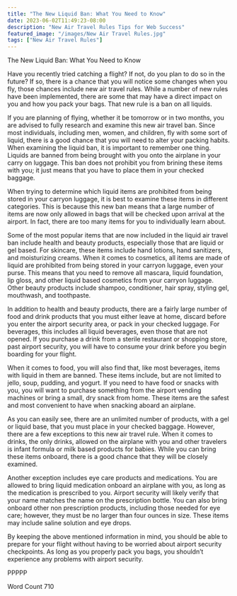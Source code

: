 ```yaml
---
title: "The New Liquid Ban: What You Need to Know"
date: 2023-06-02T11:49:23-08:00
description: "New Air Travel Rules Tips for Web Success"
featured_image: "/images/New Air Travel Rules.jpg"
tags: ["New Air Travel Rules"]
---
```


The New Liquid Ban: What You Need to Know

Have you recently tried catching a flight?  If not, do you plan to do so in the future?  If so, there is a chance that you will notice some changes when you fly, those chances include new air travel rules. While a number of new rules have been implemented, there are some that may have a direct impact on you and how you pack your bags.  That new rule is a ban on all liquids.  

If you are planning of flying, whether it be tomorrow or in two months, you are advised to fully research and examine this new air travel ban. Since most individuals, including men, women, and children, fly with some sort of liquid, there is a good chance that you will need to alter your packing habits.  When examining the liquid ban, it is important to remember one thing.  Liquids are banned from being brought with you onto the airplane in your carry on luggage. This ban does not prohibit you from brining these items with you; it just means that you have to place them in your checked baggage.

When trying to determine which liquid items are prohibited from being stored in your carryon luggage, it is best to examine these items in different categories. This is because this new ban means that a large number of items are now only allowed in bags that will be checked upon arrival at the airport. In fact, there are too many items for you to individually learn about.

Some of the most popular items that are now included in the liquid air travel ban include health and beauty products, especially those that are liquid or gel based.  For skincare, these items include hand lotions, hand sanitizers, and moisturizing creams.  When it comes to cosmetics, all items are made of liquid are prohibited from being stored in your carryon luggage, even your purse. This means that you need to remove all mascara, liquid foundation, lip gloss, and other liquid based cosmetics from your carryon luggage.  Other beauty products include shampoo, conditioner, hair spray, styling gel, mouthwash, and toothpaste.  

In addition to health and beauty products, there are a fairly large number of food and drink products that you must either leave at home, discard before you enter the airport security area, or pack in your checked luggage. For beverages, this includes all liquid beverages, even those that are not opened.  If you purchase a drink from a sterile restaurant or shopping store, past airport security, you will have to consume your drink before you begin boarding for your flight.

When it comes to food, you will also find that, like most beverages, items with liquid in them are banned. These items include, but are not limited to jello, soup, pudding, and yogurt. If you need to have food or snacks with you, you will want to purchase something from the airport vending machines or bring a small, dry snack from home. These items are the safest and most convenient to have when snacking aboard an airplane.  


As you can easily see, there are an unlimited number of products, with a gel or liquid base, that you must place in your checked baggage.  However, there are a few exceptions to this new air travel rule. When it comes to drinks, the only drinks, allowed on the airplane with you and other travelers is infant formula or milk based products for babies.  While you can bring these items onboard, there is a good chance that they will be closely examined.  

Another exception includes eye care products and medications.  You are allowed to bring liquid medication onboard an airplane with you, as long as the medication is prescribed to you.  Airport security will likely verify that your name matches the name on the prescription bottle.  You can also bring onboard other non prescription products, including those needed for eye care; however, they must be no larger than four ounces in size. These items may include saline solution and eye drops.

By keeping the above mentioned information in mind, you should be able to prepare for your flight without having to be worried about airport security checkpoints. As long as you properly pack you bags, you shouldn’t experience any problems with airport security.

PPPPP

Word Count 710  



